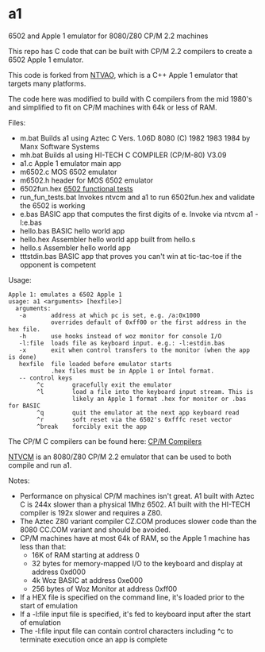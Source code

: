 # a1
6502 and Apple 1 emulator for 8080/Z80 CP/M 2.2 machines

This repo has C code that can be built with CP/M 2.2 compilers to create a 6502 Apple 1 emulator.

This code is forked from [NTVAO](https://github.com/davidly/ntvao), which is a C++ Apple 1 emulator that targets many platforms.

The code here was modified to build with C compilers from the mid 1980's and simplified to fit on CP/M machines with 64k or less of RAM.

Files:

   - m.bat        Builds a1 using Aztec C Vers. 1.06D 8080  (C) 1982 1983 1984 by Manx Software Systems
   - mh.bat       Builds a1 using HI-TECH C COMPILER (CP/M-80) V3.09
   - a1.c         Apple 1 emulator main app
   - m6502.c      MOS 6502 emulator
   - m6502.h      header for MOS 6502 emulator
   - 6502fun.hex  [6502 functional tests](https://github.com/Klaus2m5/6502_65C02_functional_tests)
   - run_fun_tests.bat Invokes ntvcm and a1 to run 6502fun.hex and validate the 6502 is working
   - e.bas        BASIC app that computes the first digits of e. Invoke via ntvcm a1 -l:e.bas
   - hello.bas    BASIC hello world app
   - hello.hex    Assembler hello world app built from hello.s
   - hello.s      Assembler hello world app
   - tttstdin.bas BASIC app that proves you can't win at tic-tac-toe if the opponent is competent

Usage:

    Apple 1: emulates a 6502 Apple 1
    usage: a1 <arguments> [hexfile>]
      arguments:
       -a       address at which pc is set, e.g. /a:0x1000
                overrides default of 0xff00 or the first address in the hex file.
       -h       use hooks instead of woz monitor for console I/O
       -l:file  loads file as keyboard input. e.g.: -l:estdin.bas
       -x       exit when control transfers to the monitor (when the app is done)
       hexfile  file loaded before emulator starts
                .hex files must be in Apple 1 or Intel format.
       -- control keys
            ^c        gracefully exit the emulator
            ^l        load a file into the keyboard input stream. This is
                      likely an Apple 1 format .hex for monitor or .bas for BASIC
            ^q        quit the emulator at the next app keyboard read
            ^r        soft reset via the 6502's 0xfffc reset vector
            ^break    forcibly exit the app

The CP/M C compilers can be found here: [CP/M Compilers](https://github.com/davidly/cpm_compilers)

[NTVCM](https://github.com/davidly/cpm_compilers) is an 8080/Z80 CP/M 2.2 emulator that can be used to both compile and run a1.

Notes:
  - Performance on physical CP/M machines isn't great. A1 built with Aztec C is 244x slower than a physical 1Mhz 6502. A1 built with the HI-TECH compiler is 192x slower and requires a Z80.
  - The Aztec Z80 variant compiler CZ.COM produces slower code than the 8080 CC.COM variant and should be avoided.
  - CP/M machines have at most 64k of RAM, so the Apple 1 machine has less than that:
      - 16K of RAM starting at address 0
      - 32 bytes for memory-mapped I/O to the keyboard and display at address 0xd000
      - 4k Woz BASIC at address 0xe000
      - 256 bytes of Woz Monitor at address 0xff00
  - If a HEX file is specified on the command line, it's loaded prior to the start of emulation
  - If a -l:file input file is specified, it's fed to keyboard input after the start of emulation
  - The -l:file input file can contain control characters including ^c to terminate execution once an app is complete

